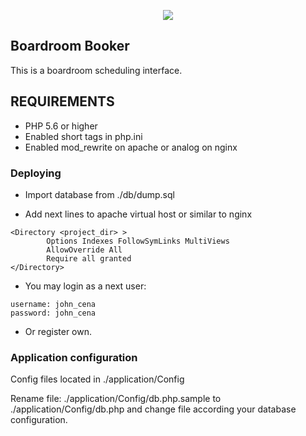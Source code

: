 <p align="center"><img src="https://avatars1.githubusercontent.com/u/25158?s=200&v=4"></p>


## Boardroom Booker

This is a boardroom scheduling interface.

REQUIREMENTS
------------
- PHP 5.6 or higher
- Enabled short tags in php.ini
- Enabled mod_rewrite on apache or analog on nginx

### Deploying

- Import database from ./db/dump.sql

- Add next lines to apache virtual host or similar to nginx

~~~
<Directory <project_dir> >
        Options Indexes FollowSymLinks MultiViews
        AllowOverride All
        Require all granted
</Directory>
~~~

- You may login as a next user:

~~~
username: john_cena
password: john_cena
~~~

- Or register own.

### Application configuration

Config files located in ./application/Config

Rename file: ./application/Config/db.php.sample 
to ./application/Config/db.php 
and change file according your database configuration.
